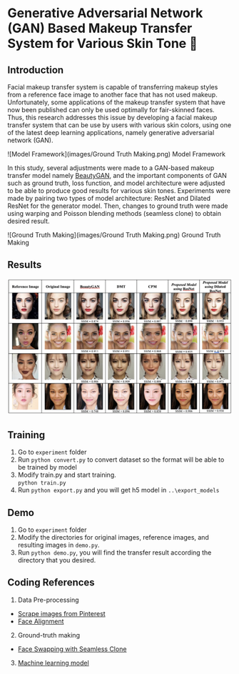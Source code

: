 # Generative Adversarial Network (GAN) Based Makeup Transfer System for Various Skin Tone 💄


## Introduction
Facial makeup transfer system is capable of transferring makeup styles from a reference face image to another face that has not used makeup. Unfortunately, some applications of the makeup transfer system that have now been published can only be used optimally for fair-skinned faces. Thus, this research addresses this issue by developing a facial makeup transfer system that can be use by users with various skin colors, using one of the latest deep learning applications, namely generative adversarial network (GAN). 

![Model Framework](images/Ground Truth Making.png)
Model Framework


In this study, several adjustments were made to a GAN-based makeup transfer model namely [BeautyGAN](https://dl.acm.org/doi/10.1145/3240508.3240618), and the important components of GAN such as ground truth, loss function, and model architecture were adjusted to be able to produce good results for various skin tones. Experiments were made by pairing two types of model architecture: ResNet and Dilated ResNet for the generator model. Then, changes to ground truth were made using warping and Poisson blending methods (seamless clone) to obtain desired result. 

![Ground Truth Making](images/Ground Truth Making.png)
Ground Truth Making

## Results
![Result](images/Result.png)

## Training
1. Go to `experiment` folder
2. Run `python convert.py` to convert dataset so the format will be able to be trained by model
3. Modify train.py and start training.  
    `python train.py` 
4. Run `python export.py` and you will get h5 model in `..\export_models`

## Demo
1. Go to `experiment` folder
2. Modify the directories for original images, reference images, and resulting images in `demo.py`.
3. Run `python demo.py`, you will find the transfer result according the directory that you desired.

## Coding References
1. Data Pre-processing
- [Scrape images from Pinterest](https://github.com/civiliangame/PinterestScraper)
- [Face Alignment](https://github.com/serengil/tensorflow-101/blob/master/python/face-alignment.py)
2. Ground-truth making
- [Face Swapping with Seamless Clone](https://pysource.com/2019/05/28/face-swapping-explained-in-8-steps-opencv-with-python/)
3. [Machine learning model](https://github.com/yan86471/DMT-implementation)